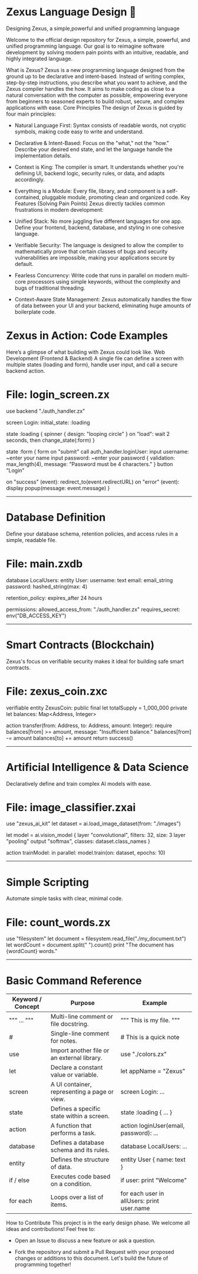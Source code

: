 # Zexus Language Design 🚀

Designing Zexus, a simple,powerful and unified programming language 

Welcome to the official design repository for Zexus, a simple, powerful, and unified programming language. Our goal is to reimagine software development by solving modern pain points with an intuitive, readable, and highly integrated language.

What is Zexus?
Zexus is a new programming language designed from the ground up to be declarative and intent-based. Instead of writing complex, step-by-step instructions, you describe what you want to achieve, and the Zexus compiler handles the how. It aims to make coding as close to a natural conversation with the computer as possible, empowering everyone from beginners to seasoned experts to build robust, secure, and complex applications with ease.
Core Principles
The design of Zexus is guided by four main principles:
 * Natural Language First: Syntax consists of readable words, not cryptic symbols, making code easy to write and understand.
 * Declarative & Intent-Based: Focus on the "what," not the "how." Describe your desired end state, and let the language handle the implementation details.
 * Context is King: The compiler is smart. It understands whether you're defining UI, backend logic, security rules, or data, and adapts accordingly.
 * Everything is a Module: Every file, library, and component is a self-contained, pluggable module, promoting clean and organized code.
Key Features (Solving Pain Points)
Zexus directly tackles common frustrations in modern development:
 * Unified Stack: No more juggling five different languages for one app. Define your frontend, backend, database, and styling in one cohesive language.
   
 * Verifiable Security: The language is designed to allow the compiler to mathematically prove that certain classes of bugs and security vulnerabilities are impossible, making your applications secure by default.
   
 * Fearless Concurrency: Write code that runs in parallel on modern multi-core processors using simple keywords, without the complexity and bugs of traditional threading.
   
 * Context-Aware State Management: Zexus automatically handles the flow of data between your UI and your backend, eliminating huge amounts of boilerplate code.
   
# Zexus in Action: Code Examples
Here’s a glimpse of what building with Zexus could look like.
Web Development (Frontend & Backend)
A single file can define a screen with multiple states (loading and form), handle user input, and call a secure backend action.
# File: login_screen.zx

use backend "./auth_handler.zx"

screen Login:
 initial_state: :loading
  
  state :loading {
    spinner { design: "looping circle" }
    on "load": wait 2 seconds, then change_state(:form)
  }
  
  state :form {
    form on "submit" call auth_handler.loginUser:
      input username: ~enter your name
      input password: ~enter your password {
        validation: max_length(4), message: "Password must be 4 characters."
      }
      button "Login"
      
   on "success" (event): redirect_to(event.redirectURL)
   on "error" (event): display popup(message: event.message)
  }
  
  ------------------

# Database Definition
Define your database schema, retention policies, and access rules in a simple, readable file.
# File: main.zxdb

database LocalUsers:
  entity User:
    username: text
    email: email_string
    password: hashed_string(max: 4)

  retention_policy: expires_after 24 hours
  
  permissions:
    allowed_access_from: "./auth_handler.zx"
    requires_secret: env("DB_ACCESS_KEY")

   -------------------

# Smart Contracts (Blockchain)
Zexus's focus on verifiable security makes it ideal for building safe smart contracts.
# File: zexus_coin.zxc

verifiable entity ZexusCoin:
  public final let totalSupply = 1_000_000
  private let balances: Map<Address, Integer>

  action transfer(from: Address, to: Address, amount: Integer):
    require balances[from] >= amount, message: "Insufficient balance."
    balances[from] -= amount
    balances[to] += amount
    return success()
    
   --------------------

# Artificial Intelligence & Data Science
Declaratively define and train complex AI models with ease.
# File: image_classifier.zxai

use "zexus_ai_kit"
let dataset = ai.load_image_dataset(from: "./images")

let model = ai.vision_model {
  layer "convolutional", filters: 32, size: 3
  layer "pooling"
  output "softmax", classes: dataset.class_names
}

action trainModel:
  in parallel: model.train(on: dataset, epochs: 10)

 ----------------

# Simple Scripting
Automate simple tasks with clear, minimal code.
# File: count_words.zx

use "filesystem"
let document = filesystem.read_file("./my_document.txt")
let wordCount = document.split(" ").count()
print "The document has {wordCount} words."

------------

# Basic Command Reference
| Keyword / Concept | Purpose | Example |
|---|---|---|
| """ ... """ | Multi-line comment or file docstring. | """ This is my file. """ |
| # | Single-line comment for notes. | # This is a quick note |
| use | Import another file or an external library. | use "./colors.zx" |
| let | Declare a constant value or variable. | let appName = "Zexus" |
| screen | A UI container, representing a page or view. | screen Login: ... |
| state | Defines a specific state within a screen. | state :loading { ... } |
| action | A function that performs a task. | action loginUser(email, password): ... |
| database | Defines a database schema and its rules. | database LocalUsers: ... |
| entity | Defines the structure of data. | entity User { name: text } |
| if / else | Executes code based on a condition. | if user: print "Welcome" |
| for each | Loops over a list of items. | for each user in allUsers: print user.name |
How to Contribute
This project is in the early design phase. We welcome all ideas and contributions! Feel free to:
 * Open an Issue to discuss a new feature or ask a question.
   
 * Fork the repository and submit a Pull Request with your proposed changes or additions to this document.
Let's build the future of programming together!
